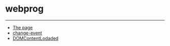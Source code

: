 ﻿# webprog
---------
- [The page](https://hudzsy.github.io/webprog)
- [change-event](https://hudzsy.github.io/webprog/1_change_event) 
- [DOMContentLodaded](https://hudzsy.github.io/webprog/2_DOMContentLoad_event)



